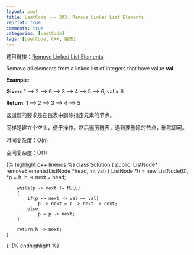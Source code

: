 ```yaml
---
layout: post
title: LeetCode --- 203. Remove Linked List Elements
reprint: true
comments: true
categories: [LeetCode]
tags: [LeetCode, C++, 链表]
---
```



题目链接：[Remove Linked List Elements](https://leetcode.com/problems/remove-linked-list-elements/ ) 

Remove all elements from a linked list of integers that have value **val**. 

**Example**: 

**Given**: 1 --> 2 --> 6 --> 3 --> 4 --> 5 --> 6, val = 6 

**Return**: 1 --> 2 --> 3 --> 4 --> 5 

这道题的要求是在链表中删除指定元素的节点。

同样是建立个空头，便于操作。然后遍历链表，遇到要删除的节点，删除即可。

时间复杂度：O(n)

空间复杂度：O(1)

{% highlight c++ linenos %}
class Solution
{
public:
    ListNode* removeElements(ListNode *head, int val)
    {
        ListNode *h = new ListNode(0), *p = h;
        h -> next = head;
        
        while(p -> next != NULL)
        {
            if(p -> next -> val == val)
                p -> next = p -> next -> next;
            else
                p = p -> next;
        }
        
        return h -> next;
    }
};
{% endhighlight %}
